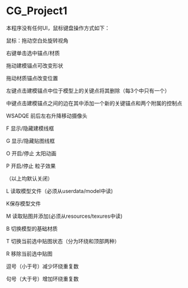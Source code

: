 # CG_Project1


本程序没有任何UI，鼠标键盘操作方式如下：

鼠标：拖动空白处旋转视角

右键单击选中锚点/材质

拖动建模锚点可改变形状

拖动材质锚点改变位置

左键点击建模锚点中位于模型上的关键点将其删除（每3个中只有一个）

中键点击建模锚点之间的边在其中添加一个新的关键锚点和两个附属的控制点



WSADQE 前后左右升降移动摄像头



F 显示/隐藏建模线框

G 显示/隐藏贴图线框

O 开启/停止 太阳动画

P 开启/停止 粒子效果

（以上均默认关闭）



L 读取模型文件（必须从userdata/model中读)

K保存模型文件

M 读取贴图并添加(必须从resources/texures中读)



B 切换模型的基础材质

T 切换当前选中贴图状态（分为环绕和顶部两种）

R 移除当前选中贴图

逗号（小于号）减少环绕重复数

句号（大于号）增加环绕重复数

